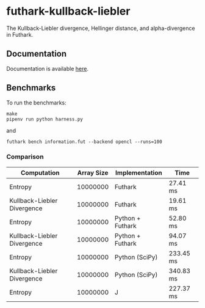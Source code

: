 # futhark-kullback-liebler

The Kullback-Liebler divergence, Hellinger distance, and alpha-divergence in Futhark.

## Documentation

Documentation is available [here](https://vmchale.github.io/kullback-liebler/).

## Benchmarks

To run the benchmarks:

```
make
pipenv run python harness.py
```

and

```
futhark bench information.fut --backend opencl --runs=100
```

### Comparison

| Computation | Array Size | Implementation | Time |
| ----------- | ---------- | -------------- | ---- |
| Entropy | 10000000 | Futhark | 27.41 ms |
| Kullback-Liebler Divergence | 10000000 | Futhark | 19.61 ms |
| Entropy | 10000000 | Python + Futhark | 52.80 ms |
| Kullback-Liebler Divergence | 10000000 | Python + Futhark | 94.07 ms |
| Entropy | 10000000 | Python (SciPy) | 233.45 ms |
| Kullback-Liebler Divergence | 10000000 | Python (SciPy) | 340.83 ms |
| Entropy | 10000000 | J | 227.37 ms |
